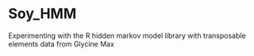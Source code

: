 # Soy_HMM
Experimenting with the R hidden markov model library with transposable elements data from Glycine Max
